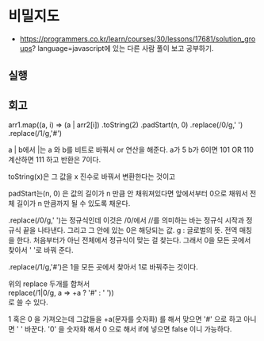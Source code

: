 # 비밀지도

- https://programmers.co.kr/learn/courses/30/lessons/17681/solution_groups? language=javascript에 있는 다른 사람 풀이 보고 공부하기.

## 실행

## 회고

 arr1.map((a, i) =&gt; (a | arr2[i])
         .toString(2)
         .padStart(n, 0)
         .replace(/0/g,' ')
         .replace(/1/g,'#')

a | b에서 |는 a 와 b를 비트로 바꿔서 or 연산을 해준다. a가 5 b가 6이면 101 OR 110 계산하면 111 하고 반환은 7이다. 

toString(x)은 그 값을 x 진수로 바꿔서 변환한다는 것이고

padStart는(n, 0) 은 값의 길이가 n 만큼 안 채워져있다면 앞에서부터 0으로 채워서 전체 길이가 n 만큼까지 될 수 있도록 채운다.

.replace(/0/g,' ')는 정규식인데 이것은 /0/에서 //를 의미하는 바는 정규식 시작과 정규식 끝을 나타낸다. 그리고 그 안에 있는 0은 해당되는 값. g : 글로벌의 뜻. 전역 매칭을 한다. 처음부터가 아닌 전체에서 정규식이 맞는 걸 찾는다. 그래서 0을 모든 곳에서 찾아서 ' '로 바꿔 준다.

.replace(/1/g,'#')은 1을 모든 곳에서 찾아서 1로 바꿔주는 것이다.

위의 replace 두개를 합쳐서  
replace(/1|0/g, a => +a ? '#' : ' '))  
로 쓸 수 있다.  

1 혹은 0 을 가져오는데 그값들을 +a(문자를 숫자화) 를 해서 맞으면 '#' 으로 하고 아니면 ' ' 바꾼다. '0' 을 숫자화 해서  0 으로 해서 if에 넣으면 false 이니 가능하다.